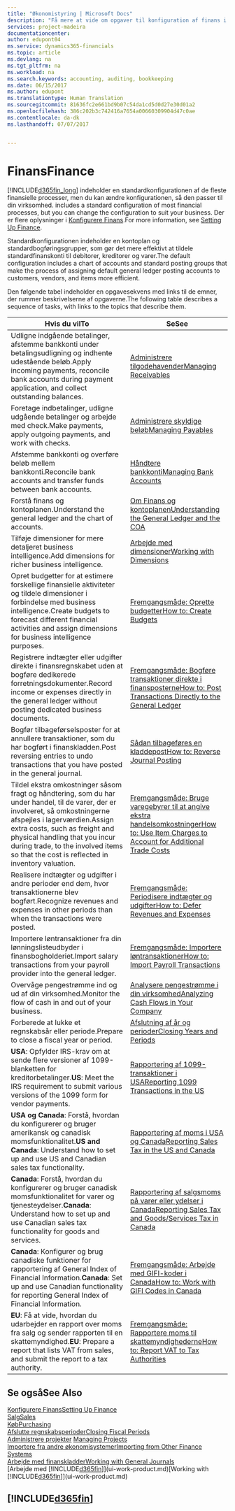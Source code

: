 ```yaml
---
title: "Økonomistyring | Microsoft Docs"
description: "Få mere at vide om opgaver til konfiguration af finans i din virksomhed, der dækker alle dine regnskabs-, revisions- og bogholderibehov."
services: project-madeira
documentationcenter: 
author: edupont04
ms.service: dynamics365-financials
ms.topic: article
ms.devlang: na
ms.tgt_pltfrm: na
ms.workload: na
ms.search.keywords: accounting, auditing, bookkeeping
ms.date: 06/15/2017
ms.author: edupont
ms.translationtype: Human Translation
ms.sourcegitcommit: 81636fc2e661bd9b07c54da1cd5d0d27e30d01a2
ms.openlocfilehash: 386c202b3c742416a7654a00660309904d47c0ae
ms.contentlocale: da-dk
ms.lasthandoff: 07/07/2017


---
```

# <a name="finance"></a><span data-ttu-id="d9db1-103">Finans</span><span class="sxs-lookup"><span data-stu-id="d9db1-103">Finance</span></span>
[!INCLUDE[d365fin_long](includes/d365fin_long_md.md)]<span data-ttu-id="d9db1-104"> indeholder en standardkonfigurationen af de fleste finansielle processer, men du kan ændre konfigurationen, så den passer til din virksomhed.</span><span class="sxs-lookup"><span data-stu-id="d9db1-104"> includes a standard configuration of most financial processes, but you can change the configuration to suit your business.</span></span> <span data-ttu-id="d9db1-105">Der er flere oplysninger i [Konfigurere Finans](finance-setup-finance.md).</span><span class="sxs-lookup"><span data-stu-id="d9db1-105">For more information, see [Setting Up Finance](finance-setup-finance.md).</span></span>

<span data-ttu-id="d9db1-106">Standardkonfigurationen indeholder en kontoplan og standardbogføringsgrupper, som gør det mere effektivt at tildele standardfinanskonti til debitorer, kreditorer og varer.</span><span class="sxs-lookup"><span data-stu-id="d9db1-106">The default configuration includes a chart of accounts and standard posting groups that make the process of assigning default general ledger posting accounts to customers, vendors, and items more efficient.</span></span>  

<span data-ttu-id="d9db1-107">Den følgende tabel indeholder en opgavesekvens med links til de emner, der rummer beskrivelserne af opgaverne.</span><span class="sxs-lookup"><span data-stu-id="d9db1-107">The following table describes a sequence of tasks, with links to the topics that describe them.</span></span>  

| <span data-ttu-id="d9db1-108">Hvis du vil</span><span class="sxs-lookup"><span data-stu-id="d9db1-108">To</span></span> | <span data-ttu-id="d9db1-109">Se</span><span class="sxs-lookup"><span data-stu-id="d9db1-109">See</span></span> |
| --- | --- |
| <span data-ttu-id="d9db1-110">Udligne indgående betalinger, afstemme bankkonti under betalingsudligning og indhente udestående beløb.</span><span class="sxs-lookup"><span data-stu-id="d9db1-110">Apply incoming payments, reconcile bank accounts during payment application, and collect outstanding balances.</span></span> |[<span data-ttu-id="d9db1-111">Administrere tilgodehavender</span><span class="sxs-lookup"><span data-stu-id="d9db1-111">Managing Receivables</span></span>](receivables-manage-receivables.md) |
| <span data-ttu-id="d9db1-112">Foretage indbetalinger, udligne udgående betalinger og arbejde med check.</span><span class="sxs-lookup"><span data-stu-id="d9db1-112">Make payments, apply outgoing payments, and work with checks.</span></span> |[<span data-ttu-id="d9db1-113">Administrere skyldige beløb</span><span class="sxs-lookup"><span data-stu-id="d9db1-113">Managing Payables</span></span>](payables-manage-payables.md) |
| <span data-ttu-id="d9db1-114">Afstemme bankkonti og overføre beløb mellem bankkonti.</span><span class="sxs-lookup"><span data-stu-id="d9db1-114">Reconcile bank accounts and transfer funds between bank accounts.</span></span> |[<span data-ttu-id="d9db1-115">Håndtere bankkonti</span><span class="sxs-lookup"><span data-stu-id="d9db1-115">Managing Bank Accounts</span></span>](bank-manage-bank-accounts.md) |
| <span data-ttu-id="d9db1-116">Forstå finans og kontoplanen.</span><span class="sxs-lookup"><span data-stu-id="d9db1-116">Understand the general ledger and the chart of accounts.</span></span> |[<span data-ttu-id="d9db1-117">Om Finans og kontoplanen</span><span class="sxs-lookup"><span data-stu-id="d9db1-117">Understanding the General Ledger and the COA</span></span>](finance-general-ledger.md) |
| <span data-ttu-id="d9db1-118">Tilføje dimensioner for mere detaljeret business intelligence.</span><span class="sxs-lookup"><span data-stu-id="d9db1-118">Add dimensions for richer business intelligence.</span></span> |[<span data-ttu-id="d9db1-119">Arbejde med dimensioner</span><span class="sxs-lookup"><span data-stu-id="d9db1-119">Working with Dimensions</span></span>](finance-dimensions.md) |
| <span data-ttu-id="d9db1-120">Opret budgetter for at estimere forskellige finansielle aktiviteter og tildele dimensioner i forbindelse med business intelligence.</span><span class="sxs-lookup"><span data-stu-id="d9db1-120">Create budgets to forecast different financial activities and assign dimensions for business intelligence purposes.</span></span> |[<span data-ttu-id="d9db1-121">Fremgangsmåde: Oprette budgetter</span><span class="sxs-lookup"><span data-stu-id="d9db1-121">How to: Create Budgets</span></span>](finance-how-create-budgets.md) |
|<span data-ttu-id="d9db1-122">Registrere indtægter eller udgifter direkte i finansregnskabet uden at bogføre dedikerede forretningsdokumenter.</span><span class="sxs-lookup"><span data-stu-id="d9db1-122">Record income or expenses directly in the general ledger without posting dedicated business documents.</span></span>|[<span data-ttu-id="d9db1-123">Fremgangsmåde: Bogføre transaktioner direkte i finansposterne</span><span class="sxs-lookup"><span data-stu-id="d9db1-123">How to: Post Transactions Directly to the General Ledger</span></span>](finance-how-post-transactions-directly.md)|
|<span data-ttu-id="d9db1-124">Bogfør tilbageførselsposter for at annullere transaktioner, som du har bogført i finanskladden.</span><span class="sxs-lookup"><span data-stu-id="d9db1-124">Post reversing entries to undo transactions that you have posted in the general journal.</span></span> |[<span data-ttu-id="d9db1-125">Sådan tilbageføres en kladdepost</span><span class="sxs-lookup"><span data-stu-id="d9db1-125">How to: Reverse Journal Posting</span></span>](finance-how-reverse-journal-posting.md)|
| <span data-ttu-id="d9db1-126">Tildel ekstra omkostninger såsom fragt og håndtering, som du har under handel, til de varer, der er involveret, så omkostningerne afspejles i lagerværdien.</span><span class="sxs-lookup"><span data-stu-id="d9db1-126">Assign extra costs, such as freight and physical handling that you incur during trade, to the involved items so that the cost is reflected in inventory valuation.</span></span> |[<span data-ttu-id="d9db1-127">Fremgangsmåde: Bruge varegebyrer til at angive ekstra handelsomkostninger</span><span class="sxs-lookup"><span data-stu-id="d9db1-127">How to: Use Item Charges to Account for Additional Trade Costs</span></span>](payables-how-assign-item-charges.md) |
| <span data-ttu-id="d9db1-128">Realisere indtægter og udgifter i andre perioder end dem, hvor transaktionerne blev bogført.</span><span class="sxs-lookup"><span data-stu-id="d9db1-128">Recognize revenues and expenses in other periods than when the transactions were posted.</span></span> |[<span data-ttu-id="d9db1-129">Fremgangsmåde: Periodisere indtægter og udgifter</span><span class="sxs-lookup"><span data-stu-id="d9db1-129">How to: Defer Revenues and Expenses</span></span>](finance-how-defer-revenue-expenses.md) |
| <span data-ttu-id="d9db1-130">Importere løntransaktioner fra din lønningslisteudbyder i finansbogholderiet.</span><span class="sxs-lookup"><span data-stu-id="d9db1-130">Import salary transactions from your payroll provider into the general ledger.</span></span> |[<span data-ttu-id="d9db1-131">Fremgangsmåde: Importere løntransaktioner</span><span class="sxs-lookup"><span data-stu-id="d9db1-131">How to: Import Payroll Transactions</span></span>](finance-how-import-payroll-transactions.md) |
| <span data-ttu-id="d9db1-132">Overvåge pengestrømme ind og ud af din virksomhed.</span><span class="sxs-lookup"><span data-stu-id="d9db1-132">Monitor the flow of cash in and out of your business.</span></span> |[<span data-ttu-id="d9db1-133">Analysere pengestrømme i din virksomhed</span><span class="sxs-lookup"><span data-stu-id="d9db1-133">Analyzing Cash Flows in Your Company</span></span>](finance-analyze-cash-flow.md) |
| <span data-ttu-id="d9db1-134">Forberede at lukke et regnskabsår eller periode.</span><span class="sxs-lookup"><span data-stu-id="d9db1-134">Prepare to close a fiscal year or period.</span></span> |[<span data-ttu-id="d9db1-135">Afslutning af år og perioder</span><span class="sxs-lookup"><span data-stu-id="d9db1-135">Closing Years and Periods</span></span>](year-close-years-periods.md) |
|<span data-ttu-id="d9db1-136">**USA**: Opfylder IRS-krav om at sende flere versioner af 1099-blanketten for kreditorbetalinger.</span><span class="sxs-lookup"><span data-stu-id="d9db1-136">**US**: Meet the IRS requirement to submit various versions of the 1099 form for vendor payments.</span></span>|[<span data-ttu-id="d9db1-137">Rapportering af 1099-transaktioner i USA</span><span class="sxs-lookup"><span data-stu-id="d9db1-137">Reporting 1099 Transactions in the US</span></span>](us-finance-tax-1099.md)|
|<span data-ttu-id="d9db1-138">**USA og Canada**: Forstå, hvordan du konfigurerer og bruger amerikansk og canadisk momsfunktionalitet.</span><span class="sxs-lookup"><span data-stu-id="d9db1-138">**US and Canada**: Understand how to set up and use US and Canadian sales tax functionality.</span></span>|[<span data-ttu-id="d9db1-139">Rapportering af moms i USA og Canada</span><span class="sxs-lookup"><span data-stu-id="d9db1-139">Reporting Sales Tax in the US and Canada</span></span>](us-finance-sales-tax.md)|
|<span data-ttu-id="d9db1-140">**Canada**: Forstå, hvordan du konfigurerer og bruger canadisk momsfunktionalitet for varer og tjenesteydelser.</span><span class="sxs-lookup"><span data-stu-id="d9db1-140">**Canada**: Understand how to set up and use Canadian sales tax functionality for goods and services.</span></span>|[<span data-ttu-id="d9db1-141">Rapportering af salgsmoms på varer eller ydelser i Canada</span><span class="sxs-lookup"><span data-stu-id="d9db1-141">Reporting Sales Tax and Goods/Services Tax in Canada</span></span>](ca-finance-tax.md)|
|<span data-ttu-id="d9db1-142">**Canada**: Konfigurer og brug canadiske funktioner for rapportering af General Index of Financial Information.</span><span class="sxs-lookup"><span data-stu-id="d9db1-142">**Canada**: Set up and use Canadian functionality for reporting General Index of Financial Information.</span></span>| [<span data-ttu-id="d9db1-143">Fremgangsmåde: Arbejde med GIFI-koder i Canada</span><span class="sxs-lookup"><span data-stu-id="d9db1-143">How to: Work with GIFI Codes in Canada</span></span>](ca-finance-work-gifi-codes.md)
|<span data-ttu-id="d9db1-144">**EU**: Få at vide, hvordan du udarbejder en rapport over moms fra salg og sender rapporten til en skattemyndighed.</span><span class="sxs-lookup"><span data-stu-id="d9db1-144">**EU**: Prepare a report that lists VAT from sales, and submit the report to a tax authority.</span></span> | [<span data-ttu-id="d9db1-145">Fremgangsmåde: Rapportere moms til skattemyndighederne</span><span class="sxs-lookup"><span data-stu-id="d9db1-145">How to: Report VAT to Tax Authorities</span></span>](finance-how-report-vat.md)|

## <a name="see-also"></a><span data-ttu-id="d9db1-146">Se også</span><span class="sxs-lookup"><span data-stu-id="d9db1-146">See Also</span></span>
[<span data-ttu-id="d9db1-147">Konfigurere Finans</span><span class="sxs-lookup"><span data-stu-id="d9db1-147">Setting Up Finance</span></span>](finance-setup-finance.md)  
[<span data-ttu-id="d9db1-148">Salg</span><span class="sxs-lookup"><span data-stu-id="d9db1-148">Sales</span></span>](sales-manage-sales.md)  
[<span data-ttu-id="d9db1-149">Køb</span><span class="sxs-lookup"><span data-stu-id="d9db1-149">Purchasing</span></span>](purchasing-manage-purchasing.md)  
[<span data-ttu-id="d9db1-150">Afslutte regnskabsperioder</span><span class="sxs-lookup"><span data-stu-id="d9db1-150">Closing Fiscal Periods</span></span>](year-close-years-periods.md)  
<span data-ttu-id="d9db1-151">[Administrere projekter](projects-manage-projects.md)  </span><span class="sxs-lookup"><span data-stu-id="d9db1-151">[Managing Projects](projects-manage-projects.md)  </span></span>  
[<span data-ttu-id="d9db1-152">Importere fra andre økonomisystemer</span><span class="sxs-lookup"><span data-stu-id="d9db1-152">Importing from Other Finance Systems</span></span>](upload-data.md)  
[<span data-ttu-id="d9db1-153">Arbejde med finanskladder</span><span class="sxs-lookup"><span data-stu-id="d9db1-153">Working with General Journals</span></span>](ui-work-general-journals.md)  
<span data-ttu-id="d9db1-154">[Arbejde med [!INCLUDE[d365fin](includes/d365fin_md.md)]](ui-work-product.md)</span><span class="sxs-lookup"><span data-stu-id="d9db1-154">[Working with [!INCLUDE[d365fin](includes/d365fin_md.md)]](ui-work-product.md)</span></span>  

## [!INCLUDE[d365fin](includes/free_trial_md.md)]

